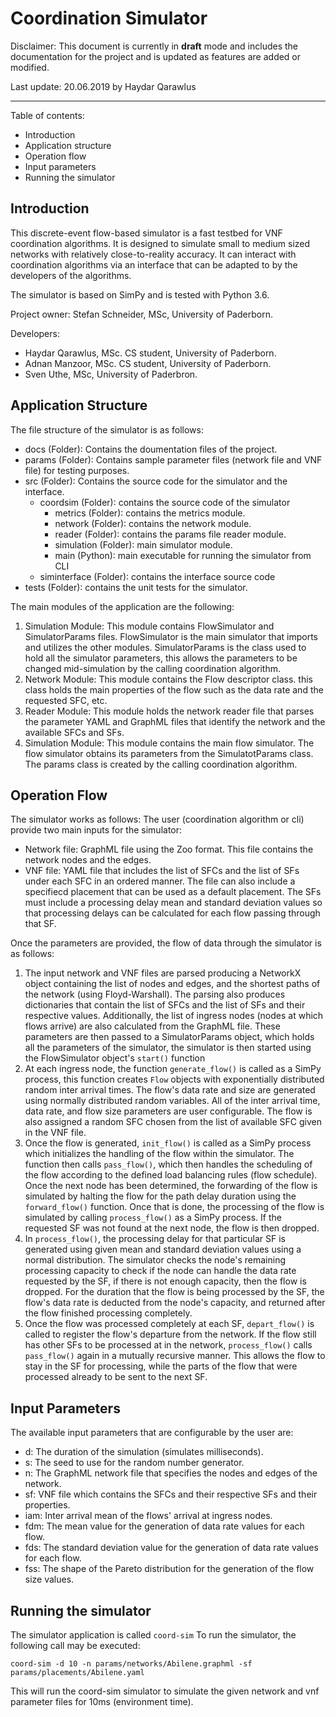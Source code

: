 # Coordination Simulator
Disclaimer: This document is currently in **draft** mode and includes the documentation for the project and is updated as features are added or modified. 

Last update: 20.06.2019 by Haydar Qarawlus
___

Table of contents: 
- Introduction
- Application structure
- Operation flow
- Input parameters
- Running the simulator

## Introduction
This discrete-event flow-based simulator is a fast testbed for VNF coordination algorithms. It is designed to simulate small to medium sized networks with relatively close-to-reality accuracy. It can interact with coordination algorithms via an interface that can be adapted to by the developers of the algorithms. 

The simulator is based on SimPy and is tested with Python 3.6. 

Project owner: Stefan Schneider, MSc, University of Paderborn. 

Developers: 
- Haydar Qarawlus, MSc. CS student, University of Paderborn. 
- Adnan Manzoor, MSc. CS student, University of Paderborn. 
- Sven Uthe, MSc, University of Paderbron. 




## Application Structure
The file structure of the simulator is as follows:
- docs (Folder): Contains the doumentation files of the project.
- params (Folder): Contains sample parameter files (network file and VNF file) for testing purposes. 
- src (Folder): Contains the source code for the simulator and the interface.
    - coordsim (Folder): contains the source code of the simulator
        - metrics (Folder): contains the metrics module.
        - network (Folder): contains the network module.
        - reader (Folder): contains the params file reader module.
        - simulation (Folder): main simulator module.
        - main (Python): main executable for running the simulator from CLI
    - siminterface (Folder): contains the interface source code
- tests (Folder): contains the unit tests for the simulator.

The main modules of the application are the following: 

1. Simulation Module: This module contains FlowSimulator and SimulatorParams files. FlowSimulator is the main simulator that imports and utilizes the other modules. SimulatorParams is the class used to hold all the simulator parameters, this allows the parameters to be changed mid-simulation by the calling coordination algorithm.
2. Network Module: This module contains the Flow descriptor class. this class holds the main properties of the flow such as the data rate and the requested SFC, etc.
3. Reader Module: This module holds the network reader file that parses the parameter YAML and GraphML files that identify the network and the available SFCs and SFs. 
4. Simulation Module: This module contains the main flow simulator. The flow simulator obtains its parameters from the SimulatotParams class. The params class is created by the calling coordination algorithm. 


## Operation Flow
The simulator works as follows:
The user (coordination algorithm or cli) provide two main inputs for the simulator: 
- Network file: GraphML file using the Zoo format. This file contains the network nodes and the edges.
- VNF file: YAML file that includes the list of SFCs and the list of SFs under each SFC in an ordered manner. The file can also include a specifiecd placement that can be used as a default placement. The SFs must include a processing delay mean and standard deviation values so that processing delays can be calculated for each flow passing through that SF.

Once the parameters are provided, the flow of data through the simulator is as follows:

1. The input network and VNF files are parsed producing a NetworkX object containing the list of nodes and edges, and the shortest paths of the network (using Floyd-Warshall). The parsing also produces dictionaries that contain the list of SFCs and the list of SFs and their respective values. Additionally, the list of ingress nodes (nodes at which flows arrive) are also calculated from the GraphML file. These parameters are then passed to a SimulatorParams object, which holds all the parameters of the simulator, the simulator is then started using the FlowSimulator object's `start()` function
2. At each ingress node, the function `generate_flow()` is called as a SimPy process, this function creates `Flow` objects with exponentially distributed random inter arrival times. The flow's data rate and size are generated using normally distributed random variables. All of the inter arrival time, data rate, and flow size parameters are user configurable. The flow is also assigned a random SFC chosen from the list of available SFC given in the VNF file.
3. Once the flow is generated, `init_flow()` is called as a SimPy process which initializes the handling of the flow within the simulator. The function then calls `pass_flow()`, which then handles the scheduling of the flow according to the defined load balancing rules (flow schedule). Once the next node has been determined, the forwarding of the flow is simulated by halting the flow for the path delay duration using the `forward_flow()` function. Once that is done, the processing of the flow is simulated by calling `process_flow()` as a SimPy process. If the requested SF was not found at the next node, the flow is then dropped. 
4. In `process_flow()`, the processing delay for that particular SF is generated using given mean and standard deviation values using a normal distribution. The simulator checks the node's remaining processing capacity to check if the node can handle the data rate requested by the SF, if there is not enough capacity, then the flow is dropped. For the duration that the flow is being processed by the SF, the flow's data rate is deducted from the node's capacity, and returned after the flow finished processing completely. 
5. Once the flow was processed completely at each SF, `depart_flow()` is called to register the flow's departure from the network. If the flow still has other SFs to be processed at in the network, `process_flow()` calls `pass_flow()` again in a mutually recursive manner. This allows the flow to stay in the SF for processing, while the parts of the flow that were processed already to be sent to the next SF.


## Input Parameters
The available input parameters that are configurable by the user are:
- d: The duration of the simulation (simulates milliseconds).
- s: The seed to use for the random number generator. 
- n: The GraphML network file that specifies the nodes and edges of the network. 
- sf: VNF file which contains the SFCs and their respective SFs and their properties. 
- iam: Inter arrival mean of the flows' arrival at ingress nodes.
- fdm: The mean value for the generation of data rate values for each flow.
- fds: The standard deviation value for the generation of data rate values for each flow.
- fss: The shape of the Pareto distribution for the generation of the flow size values.

## Running the simulator

The simulator application is called `coord-sim`
To run the simulator, the following call may be executed:

`coord-sim -d 10 -n params/networks/Abilene.graphml -sf params/placements/Abilene.yaml`

This will run the coord-sim simulator to simulate the given network and vnf parameter files for 10ms (environment time).

